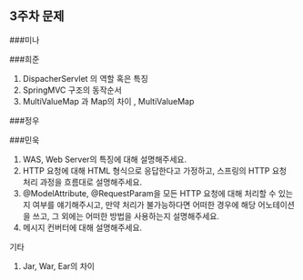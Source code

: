 ## 3주차 문제

###미나


###희준
1. DispacherServlet 의 역할 혹은 특징
2. SpringMVC 구조의 동작순서
2. MultiValueMap 과 Map의 차이 , MultiValueMap

###정우


###민욱 
1. WAS, Web Server의 특징에 대해 설명해주세요.
2. HTTP 요청에 대해 HTML 형식으로 응답한다고 가정하고, 스프링의 HTTP 요청 처리 과정을 흐름대로 설명해주세요.
3. @ModelAttribute, @RequestParam을 모든 HTTP 요청에 대해 처리할 수 있는지 여부를 얘기해주시고, 만약 처리가 불가능하다면 어떠한 경우에 해당 어노테이션을 쓰고, 그 외에는 어떠한 방법을 사용하는지 설명해주세요.
4. 메시지 컨버터에 대해 설명해주세요.

기타
1. Jar, War, Ear의 차이

